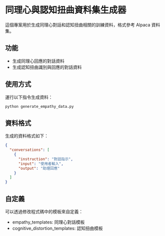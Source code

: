 # 同理心與認知扭曲資料集生成器

這個專案用於生成同理心對話和認知扭曲相關的訓練資料，格式參考 Alpaca 資料集。

## 功能

- 生成同理心回應的對話資料
- 生成認知扭曲識別與回應的對話資料

## 使用方式

運行以下指令生成資料：

```bash
python generate_empathy_data.py
```

## 資料格式

生成的資料格式如下：

```json
{
  "conversations": [
    {
      "instruction": "對話指示",
      "input": "使用者輸入",
      "output": "助理回應"
    }
  ]
}
```

## 自定義

可以透過修改程式碼中的模板來自定義：

- empathy_templates: 同理心對話模板
- cognitive_distortion_templates: 認知扭曲模板
